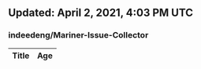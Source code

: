 ## Updated: April 2, 2021, 4:03 PM UTC


### indeedeng/Mariner-Issue-Collector
|**Title**|**Age**|
|:----|:----|
